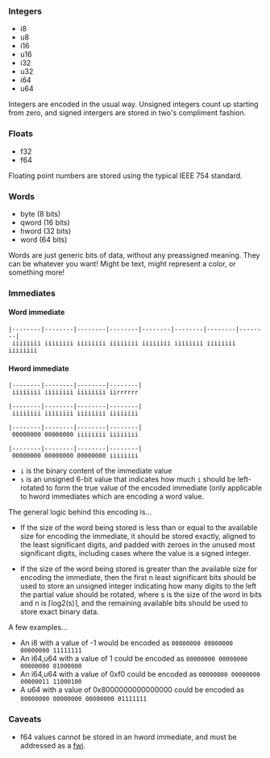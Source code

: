 ### Integers

-   i8
-   u8
-   i16
-   u16
-   i32
-   u32
-   i64
-   u64

Integers are encoded in the usual way. Unsigned integers count up starting from zero,
and signed intergers are stored in two's compliment fashion.

### Floats

-   f32
-   f64

Floating point numbers are stored using the typical IEEE 754 standard.

### Words

-   byte (8 bits)
-   qword (16 bits)
-   hword (32 bits)
-   word (64 bits)

Words are just generic bits of data, without any preassigned meaning. They can be whatever
you want! Might be text, might represent a color, or something more!

### Immediates

#### Word immediate

    |--------|--------|--------|--------|--------|--------|--------|--------|
     iiiiiiii iiiiiiii iiiiiiii iiiiiiii iiiiiiii iiiiiiii iiiiiiii iiiiiiii

#### Hword immediate

    |--------|--------|--------|--------|
     iiiiiiii iiiiiiii iiiiiiii iirrrrrr

    |--------|--------|--------|--------|
     iiiiiiii iiiiiiii iiiiiiii iiiiiiii

    |--------|--------|--------|--------|
     00000000 00000000 iiiiiiii iiiiiiii

    |--------|--------|--------|--------|
     00000000 00000000 00000000 iiiiiiii

-   `i` is the binary content of the immediate value
-   `s` is an unsigned 6-bit value that indicates how much `i` should be left-rotated to
    form the true value of the encoded immediate (only applicable to hword immediates
    which are encoding a word value.

The general logic behind this encoding is...

-   If the size of the word being stored is less than or equal to the available size for
    encoding the immediate, it should be stored exactly, aligned to the least significant
    digits, and padded with zeroes in the unused most significant digits, including cases
    where the value is a signed integer.

-   If the size of the word being stored is greater than the available size for encoding
    the immediate, then the first n least significant bits should be used to store an
    unsigned integer indicating how many digits to the left the partial value should be
    rotated, where s is the size of the word in bits and n is ⌈log2(s)⌉, and the remaining
    available bits should be used to store exact binary data.

A few examples...

-   An i8 with a value of -1 would be encoded as `00000000 00000000 00000000 11111111`
-   An i64,u64 with a value of 1 could be encoded as `00000000 00000000 00000000 01000000`
-   An i64,u64 with a value of 0xf0 could be encoded as `00000000 00000000 00000011 11000100`
-   A u64 with a value of 0x8000000000000000 could be encoded as `00000000 00000000 00000000 01111111`

### Caveats

-   f64 values cannot be stored in an hword immediate, and must be addressed as a [fwi](#).
